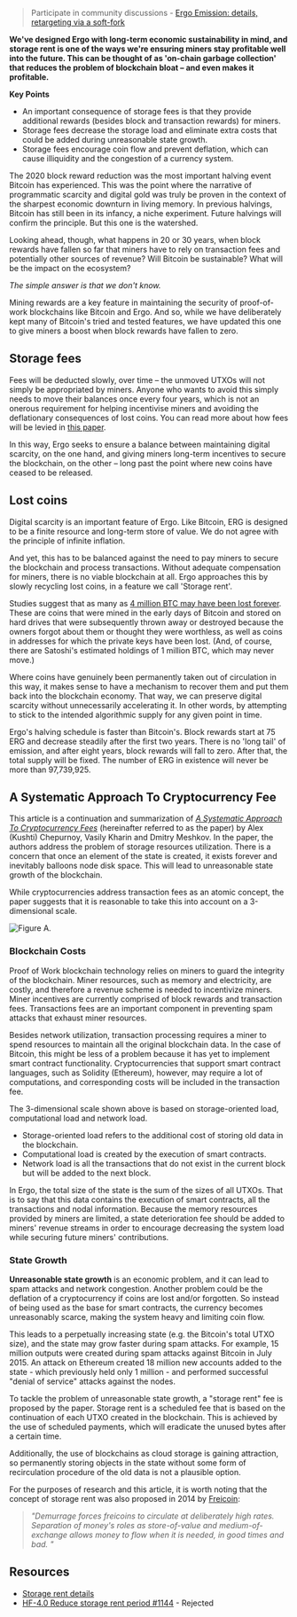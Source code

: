 > Participate in community discussions - [Ergo Emission: details, retargeting via a soft-fork](https://www.ergoforum.org/t/ergo-emission-details-retargeting-via-a-soft-fork/2778)

__We've designed Ergo with long-term economic sustainability in mind, and storage rent is one of the ways we're ensuring miners stay profitable well into the future. This can be thought of as 'on-chain garbage collection' that reduces the problem of blockchain bloat – and even makes it profitable.__

**Key Points**

- An important consequence of storage fees is that they provide additional rewards (besides block and transaction rewards) for miners.
- Storage fees decrease the storage load and eliminate extra costs that could be added during unreasonable state growth.
- Storage fees encourage coin flow and prevent deflation, which can cause illiquidity and the congestion of a currency system.

The 2020 block reward reduction was the most important halving event Bitcoin has experienced. This was the point where the narrative of programmatic scarcity and digital gold was truly be proven in the context of the sharpest economic downturn in living memory. In previous halvings, Bitcoin has still been in its infancy, a niche experiment. Future halvings will confirm the principle. But this one is the watershed.

Looking ahead, though, what happens in 20 or 30 years, when block rewards have fallen so far that miners have to rely on transaction fees and potentially other sources of revenue? Will Bitcoin be sustainable? What will be the impact on the ecosystem?

*The simple answer is that we don't know.*

Mining rewards are a key feature in maintaining the security of proof-of-work blockchains like Bitcoin and Ergo. And so, while we have deliberately kept many of Bitcoin's tried and tested features, we have updated this one to give miners a boost when block rewards have fallen to zero.

## Storage fees

Fees will be deducted slowly, over time – the unmoved UTXOs will not simply be appropriated by miners. Anyone who wants to avoid this simply needs to move their balances once every four years, which is not an onerous requirement for helping incentivise miners and avoiding the deflationary consequences of lost coins. You can read more about how fees will be levied in [this paper](https://fc18.ifca.ai/bitcoin/papers/bitcoin18-final18.pdf).

In this way, Ergo seeks to ensure a balance between maintaining digital scarcity, on the one hand, and giving miners long-term incentives to secure the blockchain, on the other – long past the point where new coins have ceased to be released.


## Lost coins

Digital scarcity is an important feature of Ergo. Like Bitcoin, ERG is designed to be a finite resource and long-term store of value. We do not agree with the principle of infinite inflation.

And yet, this has to be balanced against the need to pay miners to secure the blockchain and process transactions. Without adequate compensation for miners, there is no viable blockchain at all. Ergo approaches this by slowly recycling lost coins, in a feature we call 'Storage rent'. 

Studies suggest that as many as [4 million BTC may have been lost forever](https://bitcoinist.com/estimated-4-million-bitcoin-lost-forever-by-users-forgetfulness/). These are coins that were mined in the early days of Bitcoin and stored on hard drives that were subsequently thrown away or destroyed because the owners forgot about them or thought they were worthless, as well as coins in addresses for which the private keys have been lost. (And, of course, there are Satoshi's estimated holdings of 1 million BTC, which may never move.)

Where coins have genuinely been permanently taken out of circulation in this way, it makes sense to have a mechanism to recover them and put them back into the blockchain economy. That way, we can preserve digital scarcity without unnecessarily accelerating it. In other words, by attempting to stick to the intended algorithmic supply for any given point in time.

Ergo's halving schedule is faster than Bitcoin's. Block rewards start at 75 ERG and decrease steadily after the first two years. There is no 'long tail' of emission, and after eight years, block rewards will fall to zero. After that, the total supply will be fixed. The number of ERG in existence will never be more than 97,739,925.



## A Systematic Approach To Cryptocurrency Fee

This article is a continuation and summarization of *[A Systematic Approach To Cryptocurrency Fees](https://fc18.ifca.ai/bitcoin/papers/bitcoin18-final18.pdf)* (hereinafter referred to as the paper) by Alex (Kushti) Chepurnoy, Vasily Kharin and Dmitry Meshkov. In the paper, the authors address the problem of storage resources utilization. There is a concern that once an element of the state is created, it exists forever and inevitably balloons node disk space. This will lead to unreasonable state growth of the blockchain.

While cryptocurrencies address transaction fees as an atomic concept, the paper suggests that it is reasonable to take this into account on a 3-dimensional scale.

![Figure A.](https://ergoplatform.org/img/uploads/3d.png)



### Blockchain Costs

Proof of Work blockchain technology relies on miners to guard the integrity of the blockchain. Miner resources, such as memory and electricity, are costly, and therefore a revenue scheme is needed to incentivize miners. Miner incentives are currently comprised of block rewards and transaction fees. Transactions fees are an important component in preventing spam attacks that exhaust miner resources.

Besides network utilization, transaction processing requires a miner to spend resources to maintain all the original blockchain data. In the case of Bitcoin, this might be less of a problem because it has yet to implement smart contract functionality. Cryptocurrencies that support smart contract languages, such as Solidity (Ethereum), however, may require a lot of computations, and corresponding costs will be included in the transaction fee.

The 3-dimensional scale shown above is based on storage-oriented load, computational load and network load.

* Storage-oriented load refers to the additional cost of storing old data in the blockchain. 
* Computational load is created by the execution of smart contracts. 
* Network load is all the transactions that do not exist in the current block but will be added to the next block.

In Ergo, the total size of the state is the sum of the sizes of all UTXOs. That is to say that this data contains the execution of smart contracts, all the transactions and nodal information. Because the memory resources provided by miners are limited, a state deterioration fee should be added to miners' revenue streams in order to encourage decreasing the system load while securing future miners' contributions.

### State Growth

**Unreasonable state growth** is an economic problem, and it can lead to spam attacks and network congestion. Another problem could be the deflation of a cryptocurrency if coins are lost and/or forgotten. So instead of being used as the base for smart contracts, the currency becomes unreasonably scarce, making the system heavy and limiting coin flow.

This leads to a perpetually increasing state (e.g. the Bitcoin's total UTXO size), and the state may grow faster during spam attacks. For example, 15 million outputs were created during spam attacks against Bitcoin in July 2015. An attack on Ethereum created 18 million new accounts added to the state - which previously held only 1 million - and performed successful "denial of service" attacks against the nodes.

To tackle the problem of unreasonable state growth, a "storage rent" fee is proposed by the paper. Storage rent is a scheduled fee that is based on the continuation of each UTXO created in the blockchain. This is achieved by the use of scheduled payments, which will eradicate the unused bytes after a certain time.

Additionally, the use of blockchains as cloud storage is gaining attraction, so permanently storing objects in the state without some form of recirculation procedure of the old data is not a plausible option.

For the purposes of research and this article, it is worth noting that the concept of storage rent was also proposed in 2014 by [Freicoin](http://freico.in):

> *"Demurrage forces freicoins to circulate at deliberately high rates. Separation of money's roles as store-of-value and medium-of-exchange allows money to flow when it is needed, in good times and bad. "*


## Resources

- [Storage rent details](https://www.ergoforum.org/t/storage-rent-details/256)
- [HF-4.0 Reduce storage rent period #1144](https://github.com/ergoplatform/ergo/issues/1144) - Rejected